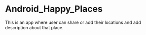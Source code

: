 # Android_Happy_Places
This is an app where user can share or add their locations and add description about that place.
